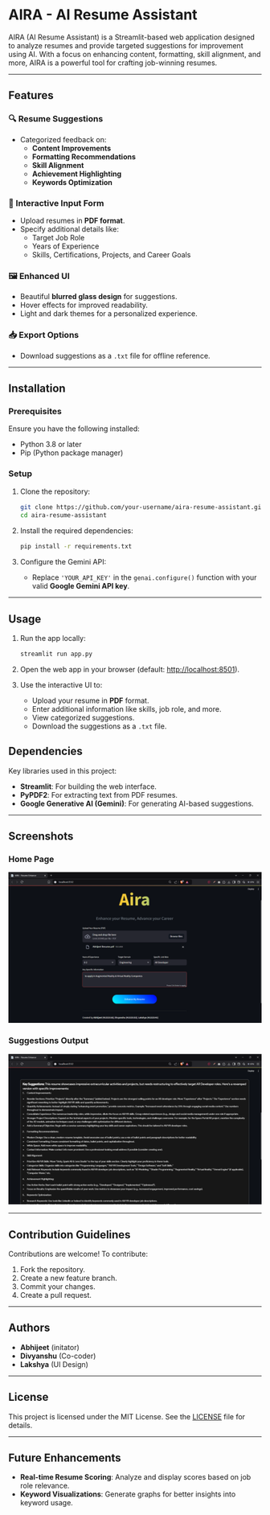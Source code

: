 # AIRA - AI Resume Assistant

AIRA (AI Resume Assistant) is a Streamlit-based web application designed to analyze resumes and provide targeted suggestions for improvement using AI. With a focus on enhancing content, formatting, skill alignment, and more, AIRA is a powerful tool for crafting job-winning resumes.

---

## Features

### 🔍 Resume Suggestions
- Categorized feedback on:
  - **Content Improvements**
  - **Formatting Recommendations**
  - **Skill Alignment**
  - **Achievement Highlighting**
  - **Keywords Optimization**

### 🌟 Interactive Input Form
- Upload resumes in **PDF format**.
- Specify additional details like:
  - Target Job Role
  - Years of Experience
  - Skills, Certifications, Projects, and Career Goals

### 🖼️ Enhanced UI
- Beautiful **blurred glass design** for suggestions.
- Hover effects for improved readability.
- Light and dark themes for a personalized experience.

### 📥 Export Options
- Download suggestions as a `.txt` file for offline reference.

---

## Installation

### Prerequisites
Ensure you have the following installed:
- Python 3.8 or later
- Pip (Python package manager)

### Setup
1. Clone the repository:
   ```bash
   git clone https://github.com/your-username/aira-resume-assistant.git
   cd aira-resume-assistant
   ```

2. Install the required dependencies:
   ```bash
   pip install -r requirements.txt
   ```

3. Configure the Gemini API:
   - Replace `'YOUR_API_KEY'` in the `genai.configure()` function with your valid **Google Gemini API key**.

---

## Usage

1. Run the app locally:
   ```bash
   streamlit run app.py
   ```

2. Open the web app in your browser (default: [http://localhost:8501](http://localhost:8501)).

3. Use the interactive UI to:
   - Upload your resume in **PDF** format.
   - Enter additional information like skills, job role, and more.
   - View categorized suggestions.
   - Download the suggestions as a `.txt` file.
   
## Dependencies

Key libraries used in this project:
- **Streamlit**: For building the web interface.
- **PyPDF2**: For extracting text from PDF resumes.
- **Google Generative AI (Gemini)**: For generating AI-based suggestions.

---

## Screenshots

### Home Page
![Home Page](home.png)

### Suggestions Output
![Suggestions](suggestions.png)

---

## Contribution Guidelines

Contributions are welcome! To contribute:
1. Fork the repository.
2. Create a new feature branch.
3. Commit your changes.
4. Create a pull request.

---

## Authors

- **Abhijeet** (initator)
- **Divyanshu** (Co-coder)
- **Lakshya** (UI Design)

---

## License

This project is licensed under the MIT License. See the [LICENSE](LICENSE) file for details.

---

## Future Enhancements
- **Real-time Resume Scoring**: Analyze and display scores based on job role relevance.
- **Keyword Visualizations**: Generate graphs for better insights into keyword usage.
